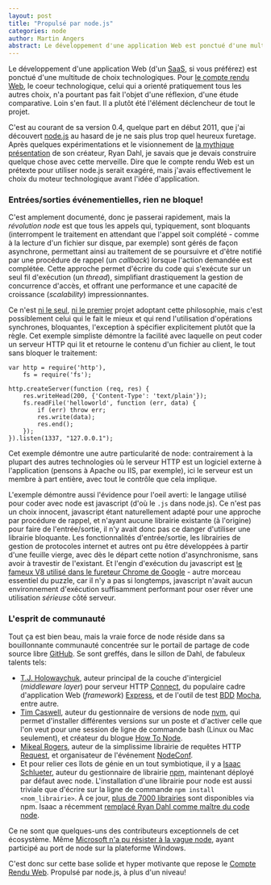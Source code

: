 ```yaml
---
layout: post
title: "Propulsé par node.js"
categories: node
author: Martin Angers
abstract: Le développement d'une application Web est ponctué d'une multitude de choix technologiques. Pour le compte rendu Web, le coeur technologique, celui qui a orienté pratiquement tous les autres choix, n'a pourtant pas fait l'objet d'une réflexion, d'une étude comparative. Loin s'en faut. Il a plutôt été l'élément déclencheur de tout le projet.
---
```


Le développement d'une application Web (d'un [SaaS][1], si vous préférez) est ponctué d'une multitude de choix technologiques. 
Pour [le compte rendu Web][2], le coeur technologique, celui qui a orienté pratiquement tous les autres choix, n'a pourtant pas fait l'objet
d'une réflexion, d'une étude comparative. Loin s'en faut. Il a plutôt été l'élément déclencheur de tout le projet.

C'est au courant de sa version 0.4, quelque part en début 2011, que j'ai découvert [node.js][3] au hasard de je ne sais plus trop quel heureux furetage.
Après quelques expérimentations et le visionnement de [la mythique présentation][4] de son créateur, Ryan Dahl, je savais que je devais construire quelque
chose avec cette merveille. Dire que le compte rendu Web est un prétexte pour utiliser node.js serait exagéré, mais j'avais effectivement le choix du
moteur technologique avant l'idée d'application.

### Entrées/sorties événementielles, rien ne bloque!

C'est amplement documenté, donc je passerai rapidement, mais la *révolution node* est que tous les appels qui, typiquement, sont bloquants (interrompent
le traitement en attendant que l'appel soit complété - comme à la lecture d'un fichier sur disque, par exemple) sont gérés de façon asynchrone, permettant ainsi au
traitement de se poursuivre et d'être notifié par une procédure de rappel (un *callback*) lorsque l'action demandée est complétée. Cette approche permet d'écrire du code 
qui s'exécute sur un seul fil d'exécution (un *thread*), simplifiant drastiquement la gestion de concurrence d'accès, et offrant une performance et une capacité 
de croissance (*scalability*) impressionnantes.

Ce n'est [ni le seul][5], [ni le premier][6] projet adoptant cette philosophie, mais c'est possiblement celui qui le fait le mieux et qui rend l'utilisation d'opérations
synchrones, bloquantes, l'exception à spécifier explicitement plutôt que la règle. Cet exemple simpliste démontre la facilité avec laquelle on peut coder un serveur HTTP qui
lit et retourne le contenu d'un fichier au client, le tout sans bloquer le traitement:

	var http = require('http'),
    	fs = require('fs');

	http.createServer(function (req, res) {
		res.writeHead(200, {'Content-Type': 'text/plain'});
		fs.readFile('helloworld', function (err, data) {
			if (err) throw err;
			res.write(data);
			res.end();
		});
	}).listen(1337, "127.0.0.1");

Cet exemple démontre une autre particularité de node: contrairement à la plupart des autres technologies où le serveur HTTP est un logiciel externe à l'application 
(pensons à Apache ou IIS, par exemple), ici le serveur est un membre à part entière, avec tout le contrôle que cela implique.

L'exemple démontre aussi l'évidence pour l'oeil averti: le langage utilisé pour coder avec node est javascript (d'où le `.js` dans node.js). Ce n'est pas un choix innocent, javascript étant 
naturellement adapté pour une approche par procédure de rappel, et n'ayant aucune librairie existante (à l'origine) pour faire de l'entrée/sortie, il n'y avait
donc pas ce danger d'utiliser une librairie bloquante. Les fonctionnalités d'entrée/sortie, les librairies de gestion de protocoles internet et autres ont pu
être développées à partir d'une feuille vierge, avec dès le départ cette notion d'asynchronisme, sans avoir à travestir de l'existant. Et l'engin d'exécution
du javascript est [le fameux V8 utilisé dans le fureteur Chrome de Google][7] - autre morceau essentiel du puzzle, car il n'y a pas si longtemps, javascript n'avait
aucun environnement d'exécution suffisamment performant pour oser rêver une utilisation *sérieuse* côté serveur.

### L'esprit de communauté

Tout ça est bien beau, mais la vraie force de node réside dans sa bouillonnante communauté concentrée sur le portail de partage de code source libre [GitHub][8].
Se sont greffés, dans le sillon de Dahl, de fabuleux talents tels:

*	[T.J. Holowaychuk][11], auteur principal de la couche d'intergiciel (*middleware layer*) 
	pour serveur HTTP [Connect][9], du populaire cadre d'application Web (*framework*) [Express][12], et de l'outil de test [BDD][10] [Mocha][13], entre autre.
*	[Tim Caswell][14], auteur du gestionnaire de versions de node [nvm][15], qui permet d'installer différentes versions sur un poste et d'activer celle que l'on veut pour
	une session de ligne de commande bash (Linux ou Mac seulement), et créateur du blogue [How To Node][16].
*	[Mikeal Rogers][17], auteur de la simplissime librairie de requêtes HTTP [Request][18], et organisateur de l'événement [NodeConf][19].
*	Et pour relier ces îlots de génie en un tout symbiotique, il y a [Isaac Schlueter][20], auteur du gestionnaire de librairie [npm][21], maintenant déployé par défaut
	avec node. L'installation d'une librairie pour node est aussi triviale que d'écrire sur la ligne de commande `npm install <nom_librairie>`. À ce jour,
	[plus de 7000 librairies][22] sont disponibles via npm. Isaac a récemment [remplacé Ryan Dahl comme maître du code node][24].

Ce ne sont que quelques-uns des contributeurs exceptionnels de cet écosystème. Même [Microsoft n'a pu résister à la vague node][23], ayant participé au 
port de node sur la plateforme Windows.

C'est donc sur cette base solide et hyper motivante que repose le [Compte Rendu Web][2]. Propulsé par node.js, à plus d'un niveau!

[1]: http://fr.wikipedia.org/wiki/Logiciel_en_tant_que_service "Logiciel en tant que service"
[2]: http://www.compterenduweb.com/
[3]: http://nodejs.org/
[4]: http://jsconf.eu/2009/video_nodejs_by_ryan_dahl.html
[5]: http://twistedmatrix.com/trac/ "Python Twisted"
[6]: http://rubyeventmachine.com/ "Ruby Event Machine"
[7]: http://code.google.com/p/v8/ "Google V8"
[8]: https://github.com/
[9]: http://www.senchalabs.org/connect/
[10]: http://fr.wikipedia.org/wiki/Behavior_Driven_Development "Behavior-Driven Development"
[11]: http://tjholowaychuk.com/
[12]: http://expressjs.com/
[13]: http://visionmedia.github.com/mocha/
[14]: https://github.com/creationix
[15]: https://github.com/creationix/nvm
[16]: http://howtonode.org/
[17]: http://www.mikealrogers.com/
[18]: https://github.com/mikeal/request
[19]: http://www.nodeconf.com/
[20]: https://github.com/isaacs
[21]: https://github.com/isaacs/npm
[22]: http://search.npmjs.org/
[23]: http://blog.nodejs.org/2011/06/23/porting-node-to-windows-with-microsoft%E2%80%99s-help/
[24]: http://venturebeat.com/2012/01/30/dahl-out-mike-drop/
